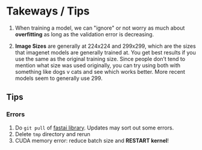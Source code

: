 # Takeways / Tips

1.  When training a model, we can "ignore" or not worry as much about **overfitting** as long as the validation error is decreasing.


2.  **Image Sizes** are generally at 224x224 and 299x299, which are the sizes that imagenet models are generally trained at. You get best results if you use the same as the original training size. Since people don’t tend to mention what size was used originally, you can try using both with something like dogs v cats and see which works better. More recent models seem to generally use 299.

## Tips

### Errors
1.  Do `git pull` of [fastai library](https://github.com/fastai/fastai).  Updates may sort out some errors.
2.  Delete `tmp` directory and rerun
3.  CUDA memory error:  reduce batch size and **RESTART kernel**!
